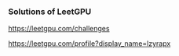 ### Solutions of LeetGPU

https://leetgpu.com/challenges

https://leetgpu.com/profile?display_name=lzyrapx